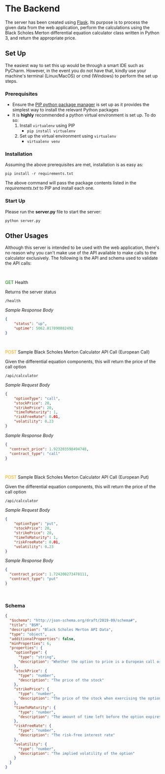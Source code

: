 # The Backend

The server has been created using [Flask](https://flask.palletsprojects.com/en/2.0.x/). Its purpose is to process the
given data from the web application, perform the calculations using the Black Scholes Merton differential equation
calculator class written in Python 3, and return the appropriate price.

## Set Up

The easiest way to set this up would be through a smart IDE such as PyCharm. However, in the event you do not have
that, kindly use your machine's terminal (Linux/MacOS) or cmd (Windows) to perform the set up steps.

### Prerequisites

- Ensure the [PIP python package manager](https://pip.pypa.io/en/stable/quickstart/) is set up as it provides the
  simplest way to install the relevant Python packages
- It is **highly** recommended a python virtual environment is set up. To do so:
    1. Install `virtualenv` using PIP
        - `pip install virtualenv`
    2. Set up the virtual environment using `virtualenv`
        - `virtualenv venv`

### Installation
Assuming the above prerequisites are met, installation is as easy as:

```shell
pip install -r requirements.txt
```

The above command will pass the package contents listed in the *requirements.txt* to PIP and install each one.

### Start Up
Please run the **server.py** file to start the server:
```shell
python server.py
```

## Other Usages

Although this server is intended to be used with the web application, there's no reason why you can't make use of the
API available to make calls to the calculator exclusively. The following is the API and schema used to validate the API
calls:

<br/>

<span style="color: green">GET</span> Health

Returns the server status
```
/health
```
*Sample Response Body*
```json
{
    "status": "up",
    "uptime": 5062.817890882492
}
```
<br/>

<span style="color: orange">POST</span> Sample Black Scholes Merton Calculator API Call (European Call)

Given the differential equation components, this will return the price of the call option
```
/api/calculator
```
*Sample Request Body*
```json
{
    "optionType": "call",
    "stockPrice": 20,
    "strikePrice": 20,
    "timeToMaturity": 1,
    "riskFreeRate": 0.01,
    "volatility": 0.23
}
```
*Sample Response Body*
```json
{
  "contract_price": 1.923203598494748,
  "contract_type": "call"
}
```

<br/>

<span style="color: orange">POST</span> Sample Black Scholes Merton Calculator API Call (European Put)

Given the differential equation components, this will return the price of the call option
```
/api/calculator
```
*Sample Request Body*
```json
{
    "optionType": "put",
    "stockPrice": 20,
    "strikePrice": 20,
    "timeToMaturity": 1,
    "riskFreeRate": 0.01,
    "volatility": 0.23
}
```
*Sample Response Body*
```json
{
  "contract_price": 1.724200273478111,
  "contract_type": "put"
}
```

<br/>

### Schema
```json
{
  "$schema": "http://json-schema.org/draft/2019-09/schema#",
  "title": "BSM",
  "description": "Black Scholes Merton API Data",
  "type": "object",
  "additionalProperties": false,
  "minProperties": 6,
  "properties": {
    "optionType": {
      "type": "string",
      "description": "Whether the option to price is a European call or put"
    },
    "stockPrice": {
      "type": "number",
      "description": "The price of the stock"
    },
    "strikePrice": {
      "type": "number",
      "description": "The price of the stock when exercising the option"
    },
    "timeToMaturity": {
      "type": "number",
      "description": "The amount of time left before the option expires"
    },
    "riskFreeRate": {
      "type": "number",
      "description": "The risk-free interest rate"
    },
    "volatility": {
      "type": "number",
      "description": "The implied volatility of the option"
    }
  }
}
```